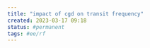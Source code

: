 ```yaml
---
title: "impact of cgd on transit frequency"
created: 2023-03-17 09:18
status: #permanent
tags: #ee/rf
---
```

